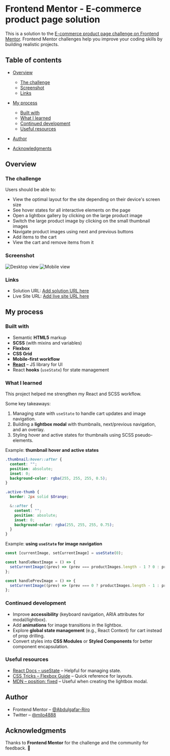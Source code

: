 # Frontend Mentor - E-commerce product page solution

This is a solution to the [E-commerce product page challenge on Frontend Mentor](https://www.frontendmentor.io/challenges/ecommerce-product-page-UPsZ9MJp6). Frontend Mentor challenges help you improve your coding skills by building realistic projects.

## Table of contents

- [Overview](#overview)

  - [The challenge](#the-challenge)
  - [Screenshot](#screenshot)
  - [Links](#links)

- [My process](#my-process)

  - [Built with](#built-with)
  - [What I learned](#what-i-learned)
  - [Continued development](#continued-development)
  - [Useful resources](#useful-resources)

- [Author](#author)
- [Acknowledgments](#acknowledgments)

## Overview

### The challenge

Users should be able to:

- View the optimal layout for the site depending on their device's screen size
- See hover states for all interactive elements on the page
- Open a lightbox gallery by clicking on the large product image
- Switch the large product image by clicking on the small thumbnail images
- Navigate product images using next and previous buttons
- Add items to the cart
- View the cart and remove items from it

### Screenshot

![Desktop view](public/screenshots/desktop-view.png)
![Mobile view](public/screenshots/mobile-view.png)

### Links

- Solution URL: [Add solution URL here](https://github.com/Abdulgafar-Riro/ecommerce-product-page)
- Live Site URL: [Add live site URL here](https://webmujahid-ecommerce-product-page.vercel.app/)

## My process

### Built with

- Semantic **HTML5** markup
- **SCSS** (with mixins and variables)
- **Flexbox**
- **CSS Grid**
- **Mobile-first workflow**
- [**React**](https://reactjs.org/) – JS library for UI
- React **hooks** (`useState`) for state management

### What I learned

This project helped me strengthen my React and SCSS workflow.

Some key takeaways:

1. Managing state with `useState` to handle cart updates and image navigation.
2. Building a **lightbox modal** with thumbnails, next/previous navigation, and an overlay.
3. Styling hover and active states for thumbnails using SCSS pseudo-elements.

Example: **thumbnail hover and active states**

```scss
.thumbnail:hover::after {
  content: "";
  position: absolute;
  inset: 0;
  background-color: rgba(255, 255, 255, 0.5);
}

.active-thumb {
  border: 2px solid $Orange;

  &::after {
    content: "";
    position: absolute;
    inset: 0;
    background-color: rgba(255, 255, 255, 0.75);
  }
}
```

Example: **using `useState` for image navigation**

```jsx
const [currentImage, setCurrentImage] = useState(0);

const handleNextImage = () => {
  setCurrentImage((prev) => (prev === productImages.length - 1 ? 0 : prev + 1));
};

const handlePrevImage = () => {
  setCurrentImage((prev) => (prev === 0 ? productImages.length - 1 : prev - 1));
};
```

### Continued development

- Improve **accessibility** (keyboard navigation, ARIA attributes for modal/lightbox).
- Add **animations** for image transitions in the lightbox.
- Explore **global state management** (e.g., React Context) for cart instead of prop drilling.
- Convert styles into **CSS Modules** or **Styled Components** for better component encapsulation.

### Useful resources

- [React Docs – useState](https://react.dev/reference/react/useState) – Helpful for managing state.
- [CSS Tricks – Flexbox Guide](https://css-tricks.com/snippets/css/a-guide-to-flexbox/) – Quick reference for layouts.
- [MDN – position: fixed](https://developer.mozilla.org/en-US/docs/Web/CSS/position) – Useful when creating the lightbox modal.

## Author

- Frontend Mentor – [@Abdulgafar-Riro](https://www.frontendmentor.io/profile/Abdulgafar-Riro)
- Twitter – [@milo4888](https://www.twitter.com/milo4888)

## Acknowledgments

Thanks to **Frontend Mentor** for the challenge and the community for feedback. 🚀
